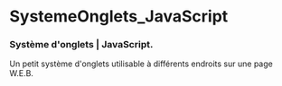 # SystemeOnglets_JavaScript
### Système d'onglets | JavaScript.

Un petit système d'onglets utilisable à différents endroits sur une page W.E.B.
